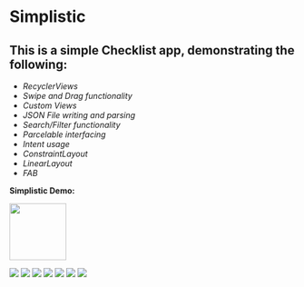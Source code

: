 # Simplistic
## This is a simple Checklist app, demonstrating the following:
- *RecyclerViews*
- *Swipe and Drag functionality*
- *Custom Views*
- *JSON File writing and parsing*
- *Search/Filter functionality*
- *Parcelable interfacing*
- *Intent usage*
- *ConstraintLayout*
- *LinearLayout*
- *FAB*

**Simplistic Demo:**

<img src="Images/Screenshot_1.jpg" height="100">

![](Images/Screenshot_2.jpg)
![](Images/Screenshot_3.jpg)
![](Images/Screenshot_4.jpg)
![](Images/Screenshot_5.jpg)
![](Images/Screenshot_6.jpg)
![](Images/Screenshot_7.jpg)
![](Images/Screenshot_8.jpg)
